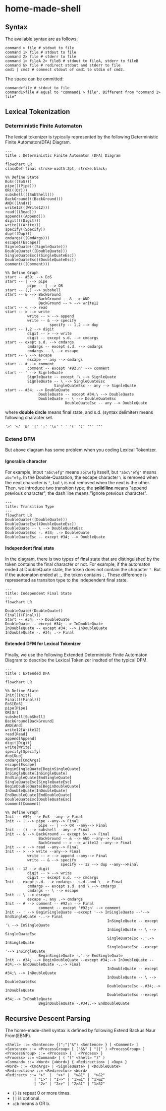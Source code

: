 # home-made-shell

## Syntax

The available syntax are as follows:

```
command > file # stdout to file
command 1> file # stdout to file
command 2> file # stderr to file
command 1> fileA 2> fileB # stdout to fileA, stderr to fileB
command &> file # redirect stdout and stderr to file
cmd1 | cmd2 # connect stdout of cmd1 to stdin of cmd2.
```

The space can be ommitted:
```
command>file # stdout to file
command1>file # equal to "command1 > file". Different from "command 1> file"
```

## Lexical Tokenization

### Deterministic Finite Automaton

The lexical tokenizer is typically represented by the following Deterministic Finite Automaton(DFA) Diagram.

```mermaid
---
title : Deterministic Finite Automaton (DFA) Diagram
---
flowchart LR
classDef final stroke-width:2pt, stroke:black;

%% Define State
EoS(((EoS)))
pipe(((Pipe)))
OR(((Or)))
subshell(((SubShell)))
BackGround(((BackGround)))
AND(((And)))
write12(((Write12)))
read(((Read)))
append(((Append)))
digit(((Digit)))
write(((Write)))
specify((Specify))
dup(((Dup)))
cmdargs(((CmdArgs)))
escape((Escape))
SignleQuate(((SignleQuate)))
DoubleQuate(((DoubleQuate)))
SingleQuateEsc((SingleQuateEsc))
DoubleQuateEsc((DoubleQuateEsc))
comment(((Comment)))

%% Define Graph
start -- #59; --> EoS
start -- | --> pipe
          pipe -- | --> OR
start -- (,) --> subshell
start -- & --> BackGround
               BackGround -- & --> AND
               BackGround -- > --> write12
start -- < --> read
start -- > --> write
          write -- > --> append
          write -- & --> specify
                    specify -- 1,2 --> dup
start -- 1,2 --> digit
          digit -- > --> write
          digit -- except s.d. --> cmdargs
start -- exept s.d. --> cmdargs
          cmdargs -- except s.d. --> cmdargs
          cmdargs -- \ --> escape
start -- \ --> escape
          escape -- any --> cmdargs
start -- # --> comment
          comment -- except '#92;n' --> comment
start -- ' --> SignleQuate
          SignleQuate -- except '\ --> SignleQuate
          SignleQuate -- \ --> SingleQuateEsc
                      SingleQuateEsc -- any --> SignleQuate
start -- #34; --> DoubleQuate
               DoubleQuate -- except #34;\ --> DoubleQuate
               DoubleQuate -- \ --> DoubleQuateEsc
                           DoubleQuateEsc -- any --> DoubleQuate

```

where **double circle** means final state, and s.d. (syntax delimiter) means following character set.

```
'>' '<' '&' '|' ';' '\n' ' ' '(' ')' ''' '"'
```

### Extend DFM

But above diagram has some problem when you coding Lexical Tokenizer.

#### Ignorable character

For example, input `"abc\efg"` means `abc\efg` itsself, but `"abc\"efg"` means `abc"efg`. In the Double-Quatation, the escape character `\` is removed when the next character is `"`, but `\` is not removed when the next is the other.
Then, we introduce two transition type; the **solid line** means "append previous character", the dash line means "ignore previous character".

```mermaid
---
title: Transition Type
---
flowchart LR
DoubleQuate(((DoubleQuate)))
DoubleQuateEsc((DoubleQuateEsc))
DoubleQuate -- \ --> DoubleQuateEsc
DoubleQuateEsc -. #34; .-> DoubleQuate
DoubleQuateEsc -- except #34; --> DoubleQuate

```

#### Independent final state

In the diagram, there is two types of final state that are distinguished by the token contains the final character or not.
For example, if the automaton ended at DoubleQuate state, the token does not contain the character `"`. But if the automaton ended at `;`, the token contains `;`.
These difference is represented as transiton type to the independent final state.

```mermaid
---
title: Independent Final State
---
flowchart LR

DoubleQuate((DoubleQuate))
Final(((Final)))
Start -- #34; --> DoubleQuate
DoubleQuate -. except #34; .-> InDoubleQuate
InDoubleQuate -- except #34; --> InDoubleQuate
InDoubleQuate -. #34; .-> Final

```

#### Extended DFM for Lexical Tokenizer

Finally, we use the following Extended Deterministic Finite Automaton Diagram to describe the Lexical Tokenizer insdted of the typical DFM.

```mermaid
---
title : Extended DFA
---
flowchart LR

%% Define State
Init((Init))
Final(((Final)))
EoS[EoS]
pipe[Pipe]
OR[Or]
subshell[SubShell]
BackGround[BackGround]
AND[And]
write12[Write12]
read[Read]
append[Append]
digit[Digit]
write[Write]
specify[Specify]
dup[Dup]
cmdargs[CmdArgs]
escape[Escape]
BeginSingleQuate[BeginSingleQuate]
InSingleQuate[InSingleQuate]
EndSingleQuate[EndSingleQuate]
SingleQuateEsc[SingleQuateEsc]
BeginDoubleQuate[BeginDoubleQuate]
InDoubleQuate[InDoubleQuate]
EndDoubleQuate[EndDoubleQuate]
DoubleQuateEsc[DoubleQuateEsc]
comment[Comment]

%% Define Graph
Init -- #59; --> EoS --any--> Final
Init -- | --> pipe --any--> Final
               pipe -- | --> OR --any--> Final
Init -- () --> subshell --any--> Final
Init -- & --> BackGround -- except &> --> Final
               BackGround -- & --> AND --any--> Final
               BackGround -- > --> write12 --any--> Final
Init -- < --> read --any--> Final
Init -- > --> write --any--> Final
          write -- > --> append --any--> Final
          write -- & --> specify
                         specify -- 12 --> dup --any-->Final
Init -- 12 --> digit
          digit -- > --> write
          digit -- except s.d. --> cmdargs
Init -- exept s.d. --> cmdargs --s.d. and \ --> Final
          cmdargs -- except s.d. and \ --> cmdargs
          cmdargs -- \ --> escape
Init -- \ --> escape
          escape -. any .-> cmdargs
Init -- # --> comment -- #92;n --> Final
               comment -- except '#92;n' --> comment
Init -- ' --> BeginSingleQuate --except '--> InSingleQuate --'--> EndSingleQuate -..-> Final
                                              InSingleQuate -- except '\ --> InSingleQuate
                                              InSingleQuate -- \ --> SingleQuateEsc
                                              SingleQuateEsc -.'.-> InSingleQuate
                                              SingleQuateEsc --except '--> InSingleQuate
               BeginSingleQuate -.'.-> EndSingleQuate
Init -- #34; --> BeginDoubleQuate --except #34;--> InDoubleQuate --#34;--> EndDoubleQuate -..-> Final
                                              InDoubleQuate -- except #34;\ --> InDoubleQuate
                                              InDoubleQuate -- \ --> DoubleQuateEsc
                                              DoubleQuateEsc -.#34;.-> InDoubleQuate
                                              DoubleQuateEsc --except #34;--> InDoubleQuate
               BeginDoubleQuate -.#34;.-> EndDoubleQuate
```

## Recursive Descent Parsing

The home-made-shell syntax is defined by following Extend Backus Naur From(EBNF).

```EBNF
<Shell> ::= <Sentence> {(";"|"&") <Sentence> } [ <Comment> ]
<Sentence> ::= <ProcessGroup> [ ("&&" | "||" ) <ProcessGroup> ]
<ProcessGroup> ::= <Process> { | <Process> }
<Process> ::= <Command> | ( "(" <Shell> ")" )
<Command> ::= <Word> {<Word>} { <Redirection> | <Dup> }
<Word> ::= <CmdArgs> | <SignleQuate> | <DoubleQuate>
<Redirection> ::= <Redirector> <Word>
<Redirect> ::= ">"  |  ">>" |  ">&1" |  ">&2"
             | "1>" | "1>>" | "1>&1" | "1>&2"
             | "2>" | "2>>" | "2>&1" | "1>&2"
```

* `{}` is repeat 0 or more times.
* `[]` is optional.
* `a|b` means a OR b.

